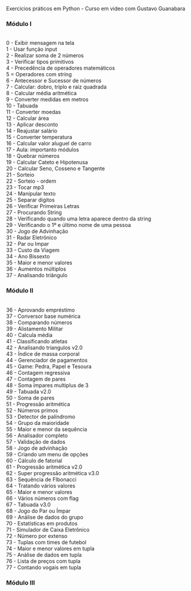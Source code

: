 Exercicios práticos em Python - Curso em video com Gustavo Guanabara

<h3> Módulo I </h3></br>
0 - Exibir mensagem na tela </br>
1 - Usar função input </br>
2 - Realizar soma de 2 números </br>
3 - Verificar tipos primitivos </br>
4 - Precedência de operadores matemáticos </br>
5 = Operadores com string </br>
6 - Antecessor e Sucessor de números </br>
7 - Calcular: dobro, triplo e raiz quadrada </br>
8 - Calcular média aritmética </br>
9 - Converter medidas em metros </br>
10 - Tabuada </br>
11 - Converter moedas </br>
12 - Calcular área </br>
13 - Aplicar desconto </br>
14 - Reajustar salário </br>
15 - Converter temperatura </br>
16 - Calcular valor aluguel de carro </br>
17 - Aula: importanto módulos </br>
18 - Quebrar números </br>
19 - Calcular Cateto e Hipotenusa </br>
20 - Calcular Seno, Cosseno e Tangente </br>
21 - Sorteio </br>
22 - Sorteio - ordem </br>
23 - Tocar mp3 </br>
24 - Manipular texto </br>
25 - Separar digitos </br>
26 - Verificar Primeiras Letras </br>
27 - Procurando String</br>
28 - Verificando quando uma letra aparece dentro da string</br>
29 - Verificando o 1º e último nome de uma pessoa</br>
30 - Jogo de Advinhação </br>
31 - Radar Eletrônico </br>
32 - Par ou Impar </br>
33 - Custo da Viagem </br>
34 - Ano Bissexto </br>
35 - Maior e menor valores </br>
36 - Aumentos múltiplos </br>
37 - Analisando triângulo </br>

<h3> Módulo II </h3></br>
36 - Aprovando empréstimo </br>
37 - Conversor base numérica </br>
38 - Comparando números </br>
39 - Alistamento Militar </br>
40 - Calcula média </br>
41 - Classificando atletas </br>
42 - Analisando triangulos v2.0 </br>
43 - Índice de massa corporal </br>
44 - Gerenciador de pagamentos </br>
45 - Game: Pedra, Papel e Tesoura </br>
46 - Contagem regressiva </br>
47 - Contagem de pares </br>
48 - Soma ímpares multiplus de 3 </br>
49 - Tabuada v2.0 </br>
50 - Soma de pares </br>
51 - Progressão aritmética </br>
52 - Números primos </br>
53 - Detector de palíndromo </br>
54 - Grupo da maioridade </br>
55 - Maior e menor da sequência </br>
56 - Analisador completo </br>
57 - Validação de dados </br>
58 - Jogo de advinhação </br>
59 - Criando um menu de opções </br>
60 - Cálculo de fatorial </br>
61 - Progressão aritmética v2.0 </br>
62 - Super progressão aritmética v3.0 </br>
63 - Sequência de FIbonacci </br>
64 - Tratando vários valores </br>
65 - Maior e menor valores </br>
66 - Vários números com flag </br>
67 - Tabuada v3.0 </br>
68 - Jogo do Par ou Ímpar </br>
69 - Análise de dados do grupo </br>
70 - Estatísticas em produtos </br>
71 - Simulador de Caixa Eletrônico </br>
72 - Número por extenso </br>
73 - Tuplas com times de futebol </br>
74 - Maior e menor valores em tupla </br>
75 - Análise de dados em tupla </br>
76 - Lista de preços com tupla </br>
77 - Contando vogais em tupla </br>

<h3> Módulo III </h3></br>
